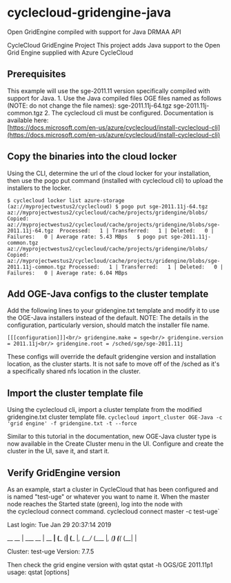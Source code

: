 # cyclecloud-gridengine-java
Open GridEngine compiled with support for Java DRMAA API

CycleCloud GridEngine Project
This project adds Java support to the Open Grid Engine supplied with Azure CycleCloud

## Prerequisites
This example will use the sge-2011.11 version specifically compiled with support for Java.
	1.	Use the Java compiled files OGE files named as follows (NOTE:  do not change the file names):
		      sge-2011.11j-64.tgz
		      sge-2011.11j-common.tgz
	2.	The cyclecloud cli must be configured. Documentation is available here:  
  [https://docs.microsoft.com/en-us/azure/cyclecloud/install-cyclecloud-cli](https://docs.microsoft.com/en-us/azure/cyclecloud/install-cyclecloud-cli)


## Copy the binaries into the cloud locker

Using the CLI, determine the url of the cloud locker for your installation, then use the pogo put command (installed with cyclecloud cli) to upload the installers to the locker.

`$ cyclecloud locker list
azure-storage (az://myprojectwestus2/cyclecloud)
$ pogo put sge-2011.11j-64.tgz az://myprojectwestus2/cyclecloud/cache/projects/gridengine/blobs/
Copied: az://myprojectwestus2/cyclecloud/cache/projects/gridengine/blobs/sge-2011.11j-64.tgz 
Processed:   1 | Transferred:   1 | Deleted:   0 | Failures:   0 | Average rate: 5.43 MBps  
$ pogo put sge-2011.11j-common.tgz az://myprojectwestus2/cyclecloud/cache/projects/gridengine/blobs/
Copied: az://myprojectwestus2/cyclecloud/cache/projects/gridengine/blobs/sge-2011.11j-common.tgz
Processed:   1 | Transferred:   1 | Deleted:   0 | Failures:   0 | Average rate: 6.04 MBps`  


## Add OGE-Java configs to the cluster template
Add the following lines to your gridengine.txt template and modify it to use the OGE-Java installers instead of the default.
NOTE: The details in the configuration, particularly version, should match the installer file name.

`[[[configuration]]]<br/>
    gridengine.make = sge<br/>
    gridengine.version = 2011.11j<br/>
    gridengine.root = /sched/sge/sge-2011.11j`<br/>

These configs will override the default gridengine version and installation location, as the cluster starts. It is not safe to move off of the /sched as it's a specifically shared nfs location in the cluster.


## Import the cluster template file
Using the cyclecloud cli, import a cluster template from the modified gridengine.txt cluster template file.
	`cyclecloud import_cluster OGE-Java -c 'grid engine' -f gridengine.txt -t --force`

Similar to this tutorial in the documentation, new OGE-Java cluster type is now available in the Create Cluster menu in the UI.
Configure and create the cluster in the UI, save it, and start it.

## Verify GridEngine version
As an example, start a cluster in CycleCloud that has been configured and is named "test-uge" or whatever you want to name it. When the master node reaches the Started state (green), log into the node with the cyclecloud connect command.
	cyclecloud connect master -c test-uge`

Last login: Tue Jan 29 20:37:14 2019 

 __        __  |    ___       __  |    __         __|
(___ (__| (___ |_, (__/_     (___ |_, (__) (__(_ (__|
        |

Cluster: test-uge
Version: 7.7.5

Then check the grid engine version with qstat
qstat -h
OGS/GE 2011.11p1
usage: qstat [options]
